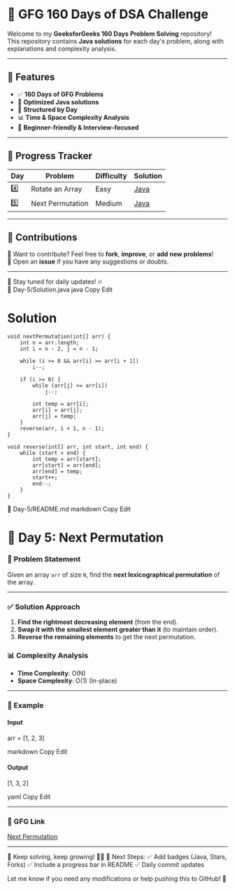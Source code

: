 
# 🚀 GFG 160 Days of DSA Challenge

Welcome to my **GeeksforGeeks 160 Days Problem Solving** repository!  
This repository contains **Java solutions** for each day's problem, along with explanations and complexity analysis.

---

## 📌 Features

- ✅ **160 Days of GFG Problems**
- 🧪 **Optimized Java solutions**
- 📂 **Structured by Day**
- 📊 **Time & Space Complexity Analysis**
- 📝 **Beginner-friendly & Interview-focused**

---

## 📅 Progress Tracker

| Day  | Problem            | Difficulty | Solution |
|------|--------------------|------------|----------|
| 4️⃣  | Rotate an Array    | Easy       | [Java](./Day-4/Solution.java) |
| 5️⃣  | Next Permutation   | Medium     | [Java](./Day-5/Solution.java) |
<!-- Add more as you solve -->

---

## 🤝 Contributions

🚀 Want to contribute? Feel free to **fork**, **improve**, or **add new problems**!  
💬 Open an **issue** if you have any suggestions or doubts.

---
📢 Stay tuned for daily updates! 🔥  
📄 Day-5/Solution.java
java
Copy
Edit
# Solution 
    void nextPermutation(int[] arr) {
        int n = arr.length;
        int i = n - 2, j = n - 1;
        
        while (i >= 0 && arr[i] >= arr[i + 1]) 
            i--;
        
        if (i >= 0) {
            while (arr[j] <= arr[i]) 
                j--;
            
            int temp = arr[i];
            arr[i] = arr[j];
            arr[j] = temp;
        }
        reverse(arr, i + 1, n - 1);
    }

    void reverse(int[] arr, int start, int end) {
        while (start < end) {
            int temp = arr[start];
            arr[start] = arr[end];
            arr[end] = temp;
            start++;
            end--;
        }
    }

📄 Day-5/README.md
markdown
Copy
Edit
# 🔄 Day 5: Next Permutation

### 📝 Problem Statement
Given an array `arr` of size `N`, find the **next lexicographical permutation** of the array.

---

### ✅ Solution Approach

1. **Find the rightmost decreasing element** (from the end).
2. **Swap it with the smallest element greater than it** (to maintain order).
3. **Reverse the remaining elements** to get the next permutation.

### 📊 Complexity Analysis

- **Time Complexity**: O(N)
- **Space Complexity**: O(1) (In-place)

---

### 📌 Example
#### **Input**
arr = [1, 2, 3]

markdown
Copy
Edit
#### **Output**
[1, 3, 2]

yaml
Copy
Edit

---

### 🔗 GFG Link
[Next Permutation](https://practice.geeksforgeeks.org/problems/next-permutation)

---

🚀 Keep solving, keep growing! 💪🔥
🎯 Next Steps:
✅ Add badges (Java, Stars, Forks)
✅ Include a progress bar in README
✅ Daily commit updates

Let me know if you need any modifications or help pushing this to GitHub! 🚀
